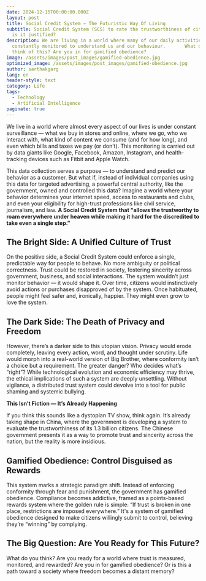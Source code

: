 ```yaml
---
date: 2024-12-15T00:00:00.000Z
layout: post
title: Social Credit System – The Futuristic Way Of Living
subtitle: Social Credit System (SCS) to rate the trustworthiness of citizens -
  is it justified?
description: We are living in a world where many of our daily activities are
  constantly monitored to understand us and our behaviour.       What do you
  think of this? Are you in for gamified obedience?
image: /assets/images/post_images/gamified-obedience.jpg
optimized_image: /assets/images/post_images/gamified-obedience.jpg
author: sarthakgarg
lang: en
header-style: text
category: Life
tags:
  - Technology
  - Artificial Intelligence
paginate: true
---
```

We live in a world where almost every aspect of our lives is under constant surveillance — what we buy in stores and online, where we go, who we interact with, what kind of content we consume (and for how long), and even which bills and taxes we pay (or don’t). This monitoring is carried out by data giants like Google, Facebook, Amazon, Instagram, and health-tracking devices such as Fitbit and Apple Watch.

This data collection serves a purpose — to understand and predict our behavior as a customer. But what if, instead of individual companies using this data for targeted advertising, a powerful central authority, like the government, owned and controlled this data? Imagine a world where your behavior determines your internet speed, access to restaurants and clubs, and even your eligibility for high-trust professions like civil service, journalism, and law. **A Social Credit System that “allows the trustworthy to roam everywhere under heaven while making it hard for the discredited to take even a single step.”**

## The Bright Side: A Unified Culture of Trust

On the positive side, a Social Credit System could enforce a single, predictable way for people to behave. No more ambiguity or political correctness. Trust could be restored in society, fostering sincerity across government, business, and social interactions. The system wouldn’t just monitor behavior — it would shape it. Over time, citizens would instinctively avoid actions or purchases disapproved of by the system. Once habituated, people might feel safer and, ironically, happier. They might even grow to love the system.

## The Dark Side: The Death of Privacy and Freedom

However, there’s a darker side to this utopian vision. Privacy would erode completely, leaving every action, word, and thought under scrutiny. Life would morph into a real-world version of Big Brother, where conformity isn’t a choice but a requirement. The greater danger? Who decides what’s “right”? While technological evolution and economic efficiency may thrive, the ethical implications of such a system are deeply unsettling. Without vigilance, a distributed trust system could devolve into a tool for public shaming and systemic bullying.

**This Isn’t Fiction — It’s Already Happening**

If you think this sounds like a dystopian TV show, think again. It’s already taking shape in China, where the government is developing a system to evaluate the trustworthiness of its 1.3 billion citizens. The Chinese government presents it as a way to promote trust and sincerity across the nation, but the reality is more insidious.

## Gamified Obedience: Control Disguised as Rewards

This system marks a strategic paradigm shift. Instead of enforcing conformity through fear and punishment, the government has gamified obedience. Compliance becomes addictive, framed as a points-based rewards system where the golden rule is simple: “If trust is broken in one place, restrictions are imposed everywhere.” It's a system of gamified obedience designed to make citizens willingly submit to control, believing they’re “winning” by complying.

## The Big Question: Are You Ready for This Future?

What do you think? Are you ready for a world where trust is measured, monitored, and rewarded? Are you in for gamified obedience? Or is this a path toward a society where freedom becomes a distant memory?